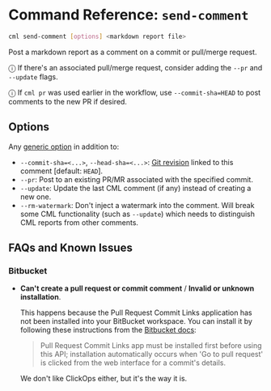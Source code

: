 # Command Reference: `send-comment`

```bash
cml send-comment [options] <markdown report file>
```

Post a markdown report as a comment on a commit or pull/merge request.

ⓘ If there's an associated pull/merge request, consider adding the `--pr` and
`--update` flags.

ⓘ If `cml pr` was used earlier in the workflow, use `--commit-sha=HEAD` to post
comments to the new PR if desired.

## Options

Any [generic option](/doc/ref) in addition to:

- `--commit-sha=<...>`, `--head-sha=<...>`:
  [Git revision](https://git-scm.com/docs/gitrevisions) linked to this comment
  [default: `HEAD`].
- `--pr`: Post to an existing PR/MR associated with the specified commit.
- `--update`: Update the last CML comment (if any) instead of creating a new
  one.
- `--rm-watermark`: Don't inject a watermark into the comment. Will break some
  CML functionality (such as `--update`) which needs to distinguish CML reports
  from other comments.

## FAQs and Known Issues

### Bitbucket

- **Can't create a pull request or commit comment** / **Invalid or unknown
  installation**.

  This happens because the Pull Request Commit Links application has not been
  installed into your BitBucket workspace. You can install it by following these
  instructions from the [Bitbucket docs][bb-docs-install-pr-links]:

  > Pull Request Commit Links app must be installed first before using this API;
  > installation automatically occurs when 'Go to pull request' is clicked from
  > the web interface for a commit's details.

  We don't like ClickOps either, but it's the way it is.

[bb-docs-install-pr-links]:
  https://developer.atlassian.com/bitbucket/api/2/reference/resource/repositories/%7Bworkspace%7D/%7Brepo_slug%7D/commit/%7Bcommit%7D/pullrequests
